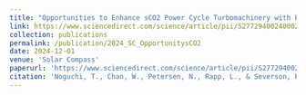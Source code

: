 ```yaml
---
title: "Opportunities to Enhance sCO2 Power Cycle Turbomachinery with Bearingless Motor/Generators"
link: https://www.sciencedirect.com/science/article/pii/S2772940024000286
collection: publications
permalink: /publication/2024_SC_OpportunitysCO2
date: 2024-12-01
venue: 'Solar Compass'
paperurl: 'https://www.sciencedirect.com/science/article/pii/S2772940024000286'
citation: 'Noguchi, T., Chan, W., Petersen, N., Rapp, L., & Severson, E. (2024). Opportunities to Enhance sCO2 Power Cycle Turbomachinery with Bearingless Motor/Generators. Solar Compass, 12, 100094'
---
```

